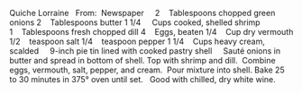 Quiche Lorraine
 
From:  Newspaper
 
 
2    Tablespoons chopped green onions
2    Tablespoons butter
1 1/4     Cups cooked, shelled shrimp
1    Tablespoons fresh chopped dill
4    Eggs, beaten
1/4    Cup dry vermouth
1/2    teaspoon salt
1/4    teaspoon pepper
1 1/4    Cups heavy cream, scalded
    9-inch pie tin lined with cooked pastry shell
 
 
Sauté onions in butter and spread in bottom of shell.
Top with shrimp and dill.  Combine eggs, vermouth,
salt, pepper, and cream.  Pour mixture into shell.
Bake 25 to 30 minutes in 375° oven until set.  
Good with chilled, dry white wine.
 
